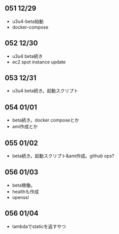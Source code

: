 ## 051 12/29
* u3u4-beta始動
* docker-compose

## 052 12/30
* u3u4 beta続き
* ec2 spot instance update

## 053 12/31
* u3u4 beta続き。起動スクリプト

## 054 01/01
* beta続き。docker composeとか
* ami作成とか

## 055 01/02
* beta続き。起動スクリプト&ami作成。github ops?

## 056 01/03
* beta稼働。
* healthも作成
* openssl

## 056 01/04
* lambdaでstaticを返すやつ


